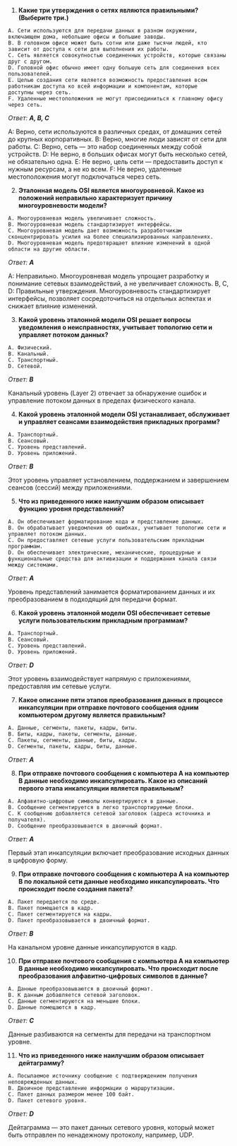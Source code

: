 
1. **Какие три утверждения о сетях являются правильными? (Выберите три.)**
```
A. Сети используются для передачи данных в разном окружении,
включающем дома, небольшие офисы и большие заводы.
B. В головном офисе может быть сотни или даже тысячи людей, кто
зависит от доступа к сети для выполнения их работы.
C. Сеть является совокупностью соединенных устройств, которые связаны
друг с другом.
D. Головной офис обычно имеет одну большую сеть для соединения всех
пользователей.
E. Целью создания сети является возможность предоставления всем
работникам доступа ко всей информации и компонентам, которые
доступны через сеть.
F. Удаленные местоположения не могут присоединиться к главному офису
через сеть.
```
_Ответ:_ ***A, B, C***

A: Верно, сети используются в различных средах, от домашних сетей до крупных корпоративных.
B: Верно, многие люди зависят от сети для работы.
C: Верно, сеть — это набор соединенных между собой устройств.
D: Не верно, в больших офисах могут быть несколько сетей, не обязательно одна.
E: Не верно, цель сети — предоставить доступ к нужным ресурсам, а не ко всем.
F: Не верно, удаленные местоположения могут подключаться через сеть.



2. **Эталонная модель OSI является многоуровневой. Какое из положений
неправильно характеризует причину многоуровневости модели?**
```
A. Многоуровневая модель увеличивает сложность.
B. Многоуровневая модель стандартизирует интерфейсы.
C. Многоуровневая модель дает возможность разработчикам
сконцентрировать усилия на более специализированных направлениях.
D. Многоуровневая модель предотвращает влияние изменений в одной
области на другие области.
```
_Ответ:_ ***A***

A: Неправильно. Многоуровневая модель упрощает разработку и понимание сетевых взаимодействий, а не увеличивает сложность.
B, C, D: Правильные утверждения. Многоуровневость стандартизирует интерфейсы, позволяет сосредоточиться на отдельных аспектах и снижает влияние изменений.


3. **Какой уровень эталонной модели OSI решает вопросы уведомления о
неисправностях, учитывает топологию сети и управляет потоком данных?**
```
A. Физический.
B. Канальный.
C. Транспортный.
D. Сетевой.
```
_Ответ:_ ***B***

Канальный уровень (Layer 2) отвечает за обнаружение ошибок и управление потоком данных в пределах физического канала.


4. **Какой уровень эталонной модели OSI устанавливает, обслуживает и
управляет сеансами взаимодействия прикладных программ?**
```
A. Транспортный.
B. Сеансовый.
C. Уровень представлений.
D. Уровень приложений.
```
_Ответ:_ ***B***

Этот уровень управляет установлением, поддержанием и завершением сеансов (сессий) между приложениями.


5. **Что из приведенного ниже наилучшим образом описывает функцию уровня
представлений?**
```
A. Он обеспечивает форматирование кода и представление данных.
B. Он обрабатывает уведомления об ошибках, учитывает топологию сети и
управляет потоком данных.
C. Он предоставляет сетевые услуги пользовательским прикладным
программам.
D. Он обеспечивает электрические, механические, процедурные и
функциональные средства для активизации и поддержания канала связи
между системами.
```
_Ответ:_ ***A***

Уровень представлений занимается форматированием данных и их преобразованием в подходящий для передачи формат.


6. **Какой уровень эталонной модели OSI обеспечивает сетевые услуги
пользовательским прикладным программам?**
```
A. Транспортный.
B. Сеансовый.
C. Уровень представлений.
D. Уровень приложений.
```
_Ответ:_ ***D***

Этот уровень взаимодействует напрямую с приложениями, предоставляя им сетевые услуги.


7. **Какое описание пяти этапов преобразования данных в процессе
инкапсуляции при отправке почтового сообщения одним компьютером
другому является правильным?**
```
A. Данные, сегменты, пакеты, кадры, биты.
B. Биты, кадры, пакеты, сегменты, данные.
C. Пакеты, сегменты, данные, биты, кадры.
D. Сегменты, пакеты, кадры, биты, данные.
```
_Ответ:_ ***A***



8. **При отправке почтового сообщения с компьютера А на компьютер В
данные необходимо инкапсулировать. Какое из описаний первого этапа
инкапсуляции является правильным?**
```
A. Алфавитно-цифровые символы конвертируются в данные.
B. Сообщение сегментируется в легко транспортируемые блоки.
C. К сообщению добавляется сетевой заголовок (адреса источника и
получателя).
D. Сообщение преобразовывается в двоичный формат.
```
_Ответ:_ ***A***

Первый этап инкапсуляции включает преобразование исходных данных в цифровую форму.


9. **При отправке почтового сообщения с компьютера А на компьютер В по
локальной сети данные необходимо инкапсулировать. Что происходит после
создания пакета?**
```
A. Пакет передается по среде.
B. Пакет помещается в кадр.
C. Пакет сегментируется на кадры.
D. Пакет преобразовывается в двоичный формат.
```
_Ответ:_ ***B***

На канальном уровне данные инкапсулируются в кадр.


10. **При отправке почтового сообщения с компьютера А на компьютер В
данные необходимо инкапсулировать. Что происходит после преобразования
алфавитно-цифровых символов в данные?**
```
A. Данные преобразовываются в двоичный формат.
B. К данным добавляется сетевой заголовок.
C. Данные сегментируются на меньшие блоки.
D. Данные помещаются в кадр.
```
_Ответ:_ ***C***

Данные разбиваются на сегменты для передачи на транспортном уровне.


11. **Что из приведенного ниже наилучшим образом описывает дейтаграмму?**
```
A. Посылаемое источнику сообщение с подтверждением получения
неповрежденных данных.
B. Двоичное представление информации о маршрутизации.
C. Пакет данных размером менее 100 байт.
D. Пакет сетевого уровня.
```
_Ответ:_ ***D***

Дейтаграмма — это пакет данных сетевого уровня, который может быть отправлен по ненадежному протоколу, например, UDP.